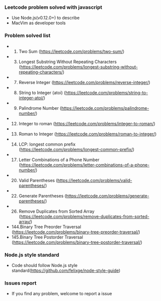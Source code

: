 ### Leetcode problem solved with javascript

* Use Node.js(v0.12.0+) to describe 
* MacVim as developer tools

### Problem solved list

* 1.  Two Sum (https://leetcode.com/problems/two-sum/)
* 3.  Longest Substring Without Repeating Characters (https://leetcode.com/problems/longest-substring-without-repeating-characters/)
* 7.  Reverse Integer (https://leetcode.com/problems/reverse-integer/)
* 8.  String to Integer (atoi) (https://leetcode.com/problems/string-to-integer-atoi/) 
* 9.  Palindrome Number (https://leetcode.com/problems/palindrome-number/)
* 12. Integer to roman (https://leetcode.com/problems/integer-to-roman/)
* 13. Roman to Integer (https://leetcode.com/problems/roman-to-integer/)
* 14. LCP: longest common prefix (https://leetcode.com/problems/longest-common-prefix/)
* 17. Letter Combinations of a Phone Number (https://leetcode.com/problems/letter-combinations-of-a-phone-number/)
* 20. Valid Parentheses (https://leetcode.com/problems/valid-parentheses/)
* 22. Generate Parentheses (https://leetcode.com/problems/generate-parentheses/)
* 26. Remove Duplicates from Sorted Array (https://leetcode.com/problems/remove-duplicates-from-sorted-array/)
* 144.Binary Tree Preorder Traversal (https://leetcode.com/problems/binary-tree-preorder-traversal/)
* 145.Binary Tree Postorder Traversal (https://leetcode.com/problems/binary-tree-postorder-traversal/)

### Node.js style standard

* Code should follow Node.js style standard(https://github.com/felixge/node-style-guide)

### Issues report

* If you find any problem, welcome to report a issue
